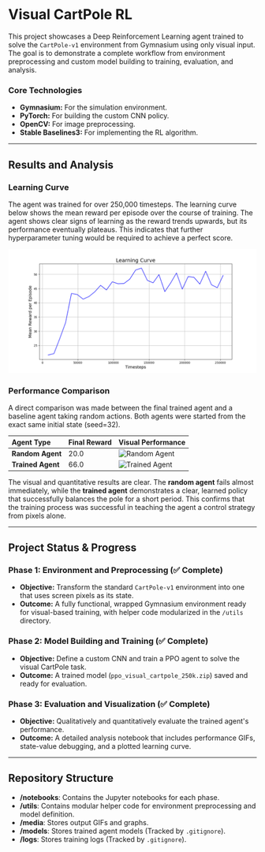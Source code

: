 # Visual CartPole RL

This project showcases a Deep Reinforcement Learning agent trained to solve the `CartPole-v1` environment from Gymnasium using only visual input. The goal is to demonstrate a complete workflow from environment preprocessing and custom model building to training, evaluation, and analysis.

### Core Technologies
* **Gymnasium:** For the simulation environment.
* **PyTorch:** For building the custom CNN policy.
* **OpenCV:** For image preprocessing.
* **Stable Baselines3:** For implementing the RL algorithm.

---
## Results and Analysis

### Learning Curve
The agent was trained for over 250,000 timesteps. The learning curve below shows the mean reward per episode over the course of training. The agent shows clear signs of learning as the reward trends upwards, but its performance eventually plateaus. This indicates that further hyperparameter tuning would be required to achieve a perfect score.

![Learning Curve](media/learning_curve.png)

### Performance Comparison
A direct comparison was made between the final trained agent and a baseline agent taking random actions. Both agents were started from the exact same initial state (seed=32).

| Agent Type | Final Reward | Visual Performance |
| :--- | :--- | :--- |
| **Random Agent** | 20.0 | ![Random Agent](media/random_agent_debug.gif) |
| **Trained Agent** | 66.0 | ![Trained Agent](media/agent_run_final_debug.gif) |

The visual and quantitative results are clear. The **random agent** fails almost immediately, while the **trained agent** demonstrates a clear, learned policy that successfully balances the pole for a short period. This confirms that the training process was successful in teaching the agent a control strategy from pixels alone.

---
## Project Status & Progress

### Phase 1: Environment and Preprocessing (✅ Complete)
* **Objective:** Transform the standard `CartPole-v1` environment into one that uses screen pixels as its state.
* **Outcome:** A fully functional, wrapped Gymnasium environment ready for visual-based training, with helper code modularized in the `/utils` directory.

### Phase 2: Model Building and Training (✅ Complete)
* **Objective:** Define a custom CNN and train a PPO agent to solve the visual CartPole task.
* **Outcome:** A trained model (`ppo_visual_cartpole_250k.zip`) saved and ready for evaluation.

### Phase 3: Evaluation and Visualization (✅ Complete)
* **Objective:** Qualitatively and quantitatively evaluate the trained agent's performance.
* **Outcome:** A detailed analysis notebook that includes performance GIFs, state-value debugging, and a plotted learning curve.

---
## Repository Structure

-   **/notebooks**: Contains the Jupyter notebooks for each phase.
-   **/utils**: Contains modular helper code for environment preprocessing and model definition.
-   **/media**: Stores output GIFs and graphs.
-   **/models**: Stores trained agent models (Tracked by `.gitignore`).
-   **/logs**: Stores training logs (Tracked by `.gitignore`).